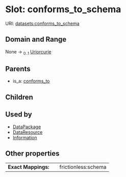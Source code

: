 
# Slot: conforms_to_schema




URI: [datasets:conforms_to_schema](https://w3id.org/linkml/manifesto/conforms_to_schema)


## Domain and Range

None &#8594;  <sub>0..1</sub> [Uriorcurie](types/Uriorcurie.md)

## Parents

 *  is_a: [conforms_to](conforms_to.md)

## Children


## Used by

 * [DataPackage](DataPackage.md)
 * [DataResource](DataResource.md)
 * [Information](Information.md)

## Other properties

|  |  |  |
| --- | --- | --- |
| **Exact Mappings:** | | frictionless:schema |

